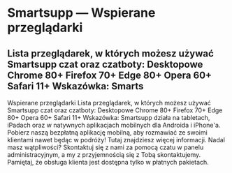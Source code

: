 # Smartsupp — Wspierane przeglądarki
## Lista przeglądarek, w których możesz używać Smartsupp czat oraz czatboty: Desktopowe Chrome 80+ Firefox 70+ Edge 80+ Opera 60+ Safari 11+ Wskazówka: Smarts
Wspierane przeglądarki 
Lista przeglądarek, w których możesz używać Smartsupp czat oraz czatboty:
Desktopowe
Chrome 80+ Firefox 70+ Edge 80+ Opera 60+ Safari 11+ 
Wskazówka: Smartsupp działa na tabletach, iPadach oraz w natywnych aplikacjach mobilnych dla Androida i iPhone'a. Pobierz naszą bezpłatną aplikację mobilną, aby rozmawiać ze swoimi klientami nawet będąc w podróży! Tutaj znajdziesz więcej informacji.
Nadal masz wątpliwości? Skontaktuj się z nami za pomocą czatu w panelu administracyjnym, a my z przyjemnością się z Tobą skontaktujemy. Pamiętaj, że obsługa klienta jest dostępna tylko w płatnych pakietach.

